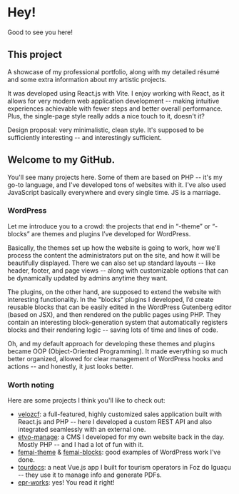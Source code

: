 # Hey!
Good to see you here!

## This project

A showcase of my professional portfolio, along with my detailed résumé and some extra information about my artistic projects.

It was developed using React.js with Vite. I enjoy working with React, as it allows for very modern web application development -- making intuitive experiences achievable with fewer steps and better overall performance. Plus, the single-page style really adds a nice touch to it, doesn't it?

Design proposal: very minimalistic, clean style. It's supposed to be sufficiently interesting -- and interestingly sufficient.

## Welcome to my GitHub.

You'll see many projects here. Some of them are based on PHP -- it's my go-to language, and I've developed tons of websites with it. I've also used JavaScript basically everywhere and every single time. JS is a marriage.

### WordPress

Let me introduce you to a crowd: the projects that end in “-theme” or “-blocks” are themes and plugins I’ve developed for WordPress.

Basically, the themes set up how the website is going to work, how we'll process the content the administrators put on the site, and how it will be beautifully displayed. There we can also set up standard layouts -- like header, footer, and page views -- along with customizable options that can be dynamically updated by admins anytime they want.

The plugins, on the other hand, are supposed to extend the website with interesting functionality. In the "blocks" plugins I developed, I’d create reusable blocks that can be easily edited in the WordPress Gutenberg editor (based on JSX), and then rendered on the public pages using PHP. They contain an interesting block-generation system that automatically registers blocks and their rendering logic -- saving lots of time and lines of code.

Oh, and my default approach for developing these themes and plugins became OOP (Object-Oriented Programming). It made everything so much better organized, allowed for clear management of WordPress hooks and actions -- and honestly, it just looks better.

### Worth noting

Here are some projects I think you'll like to check out:

- [velozcf](https://github.com/ETVO/velozcf): a full-featured, highly customized sales application built with React.js and PHP -- here I developed a custom REST API and also integrated seamlessly with an external one.  
- [etvo-manage](https://github.com/ETVO/etvo-manage): a CMS I developed for my own website back in the day. Mostly PHP -- and I had a lot of fun with it.  
- [femai-theme](https://github.com/ETVO/femai-theme) & [femai-blocks](https://github.com/ETVO/femai-blocks): good examples of WordPress work I’ve done.  
- [tourdocs](https://github.com/ETVO/tourdocs): a neat Vue.js app I built for tourism operators in Foz do Iguaçu -- they use it to manage info and generate PDFs.  
- [epr-works](https://github.com/ETVO/epr-works): yes! You read it right!
